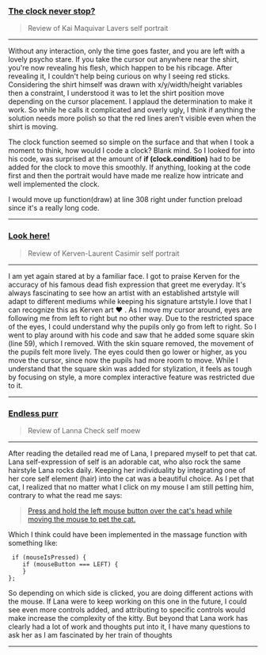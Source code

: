 ### [The clock never stop?](https://kaim-bit.github.io/cart253/topics/art-jam/template-p5-project/)
>Review of Kai Maquivar Lavers self portrait
___

Without any interaction, only the time goes faster, and you are left with a lovely psycho stare. If you take the cursor out anywhere near the shirt, you're now revealing his flesh, which happen to be his ribcage. After revealing it, I couldn't help being curious on why I seeing red sticks.
Considering the shirt himself was drawn with x/y/width/height variables then a constraint, I understood it was to let the shirt position move depending on the cursor placement.
I applaud the determination to make it work.
So while he calls it complicated and overly ugly, I think if anything the solution needs more polish so that the red lines aren't visible even when the shirt is moving.

The clock function seemed so simple on the surface and that when I took a moment to think, how would I code a clock? Blank mind.
So I looked for into his code, was surprised at the amount of **if (clock.condition)** had to be added for the clock to move this smoothly. If anything, looking at the code first and then the portrait would have made me realize how intricate and well implemented the clock.

I would move up function(draw) at line 308 right under function preload since it's a really long code.


____

### [Look here!](https://yatsukki.github.io/cart253/topic/art-jam/)
>Review of Kerven-Laurent Casimir self portrait
___
I am yet again stared at by a familiar face. I got to praise Kerven for the accuracy of his famous dead fish expression that greet me everyday.  It's always fascinating to see how an artist with an established artstyle will adapt to different mediums while keeping his signature artstyle.I love that I can recognize this as Kerven art ♥️ .
As I move my cursor around, eyes are following me from left to right but no other way. Due to the restricted space of the eyes, I could understand why the pupils only go from left to right. So I went to play around with his code and saw that he added some square skin (line 59), which I removed.
With the skin square removed, the movement of the pupils felt more lively. The eyes could then go lower or higher, as you move the cursor, since now the pupils had more room to move.
While I understand that the square skin was added for stylization, it feels as tough by focusing on style, a more complex interactive feature was restricted due to it.

___

### [Endless purr](https://lannacheck-ops.github.io/cart253/art-jam/template-p5-project/)
>Review of Lanna Check self moew
___
After reading the detailed read me of Lana, I prepared myself to pet that cat.
Lana self-expression of self is an adorable cat, who also rock the same hairstyle Lana rocks daily.
Keeping her individuality by integrating one of her core self element (hair) into the cat was a beautiful choice.
As I pet that cat, I realized that no matter what I click on my mouse I am still petting him, contrary to what the read me says:
>[Press and hold the left mouse button over the cat's head while moving the mouse to pet the cat.](https://github.com/lannacheck-ops/cart253/tree/main/art-jam/template-p5-project#controls)


Which I think could have been implemented in the massage function with something like:
```
 if (mouseIsPressed) {
    if (mouseButton === LEFT) {
    }
};
```

So depending on which side is clicked, you are doing different actions with the mouse. If Lana were to keep working on this one in the future, I could see even more controls added, and attributing to specific controls would make increase the complexity of the kitty.
But beyond that Lana work has clearly had a lot of work and thoughts put into it, I have many questions to ask her as I am fascinated by her train of thoughts 

___

